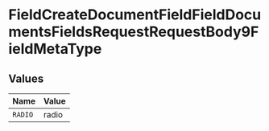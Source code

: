 # FieldCreateDocumentFieldFieldDocumentsFieldsRequestRequestBody9FieldMetaType


## Values

| Name    | Value   |
| ------- | ------- |
| `RADIO` | radio   |